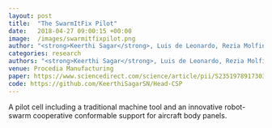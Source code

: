 ```yaml
---
layout: post
title:  "The SwarmItFix Pilot"
date:   2018-04-27 09:00:15 +00:00
image:  /images/swarmitfixpilot.png
author: "<strong>Keerthi Sagar</strong>, Luis de Leonardo, Rezia Molfino, Teresa Zielińska, Cezary Zieliński, Dimiter Zlatanov, Matteo Zoppi"
categories: research
authors: "<strong>Keerthi Sagar</strong>, Luis de Leonardo, Rezia Molfino, Teresa Zielińska, Cezary Zieliński, Dimiter Zlatanov, Matteo Zoppi"
venue: Procedia Manufacturing
paper: https://www.sciencedirect.com/science/article/pii/S2351978917303323
code: https://github.com/KeerthiSagarSN/Head-CSP
---
```

A pilot cell including a traditional machine tool and an innovative robot-swarm cooperative conformable support for aircraft body panels.

